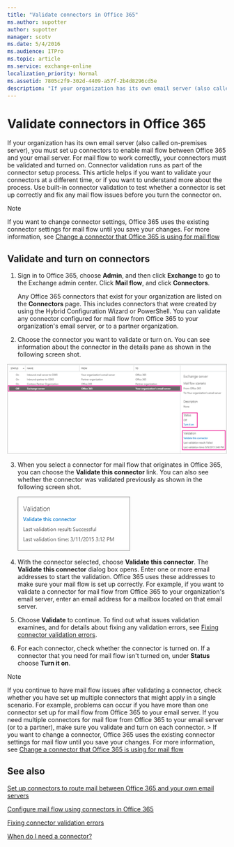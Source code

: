 ```yaml
---
title: "Validate connectors in Office 365"
ms.author: supotter
author: supotter
manager: scotv
ms.date: 5/4/2016
ms.audience: ITPro
ms.topic: article
ms.service: exchange-online
localization_priority: Normal
ms.assetid: 7805c2f9-302d-4409-a57f-2b4d8296cd5e
description: "If your organization has its own email server (also called on-premises server), you must set up connectors to enable mail flow between Office 365 and your email server. For mail flow to work correctly, your connectors must be validated and turned on. Connector validation runs as part of the connector setup process. This article helps if you want to validate your connectors at a different time, or if you want to understand more about the process. Use built-in connector validation to test whether a connector is set up correctly and fix any mail flow issues before you turn the connector on."
---
```


# Validate connectors in Office 365

If your organization has its own email server (also called on-premises server), you must set up connectors to enable mail flow between Office 365 and your email server. For mail flow to work correctly, your connectors must be validated and turned on. Connector validation runs as part of the connector setup process. This article helps if you want to validate your connectors at a different time, or if you want to understand more about the process. Use built-in connector validation to test whether a connector is set up correctly and fix any mail flow issues before you turn the connector on.
  
> [!NOTE]
> If you want to change connector settings, Office 365 uses the existing connector settings for mail flow until you save your changes. For more information, see [Change a connector that Office 365 is using for mail flow](set-up-connectors-to-route-mail.md#Changeaconnector)
  
## Validate and turn on connectors

1. Sign in to Office 365, choose **Admin**, and then click **Exchange** to go to the Exchange admin center. Click **Mail flow**, and click **Connectors**. 
    
    Any Office 365 connectors that exist for your organization are listed on the **Connectors** page. This includes connectors that were created by using the Hybrid Configuration Wizard or PowerShell. You can validate any connector configured for mail flow from Office 365 to your organization's email server, or to a partner organization. 
    
2. Choose the connector you want to validate or turn on. You can see information about the connector in the details pane as shown in the following screen shot. 
  
![Shows a connector from Office 365 to an Exchange Server that is turned off and has failed validation.](../../media/94d4c6ed-70d0-4a1d-915b-9d089f58d714.png)
  
3. When you select a connector for mail flow that originates in Office 365, you can choose the **Validate this connector** link. You can also see whether the connector was validated previously as shown in the following screen shot. 
    
    ![Shows a connector that was previously validated and a link to validate the connector again.](../../media/e563a5dd-5e3c-4e78-8d3b-1e4b05a8e5d1.png)
  
4. With the connector selected, choose **Validate this connector**. The **Validate this connector** dialog box opens. Enter one or more email addresses to start the validation. Office 365 uses these addresses to make sure your mail flow is set up correctly. For example, if you want to validate a connector for mail flow from Office 365 to your organization's email server, enter an email address for a mailbox located on that email server. 
    
5. Choose **Validate** to continue. To find out what issues validation examines, and for details about fixing any validation errors, see [Fixing connector validation errors](https://technet.microsoft.com/library/abbae1e7-2cbe-434c-bd9f-ede00cebc170.aspx).
    
6. For each connector, check whether the connector is turned on. If a connector that you need for mail flow isn't turned on, under **Status** choose **Turn it on**. 
    
> [!NOTE]
> If you continue to have mail flow issues after validating a connector, check whether you have set up multiple connectors that might apply in a single scenario. For example, problems can occur if you have more than one connector set up for mail flow from Office 365 to your email server. If you need multiple connectors for mail flow from Office 365 to your email server (or to a partner), make sure you validate and turn on each connector. > If you want to change a connector, Office 365 uses the existing connector settings for mail flow until you save your changes. For more information, see [Change a connector that Office 365 is using for mail flow](set-up-connectors-to-route-mail.md#Changeaconnector)
  
## See also

[Set up connectors to route mail between Office 365 and your own email servers](set-up-connectors-to-route-mail.md)
  
[Configure mail flow using connectors in Office 365](use-connectors-to-configure-mail-flow.md)

[Fixing connector validation errors](https://technet.microsoft.com/library/abbae1e7-2cbe-434c-bd9f-ede00cebc170.aspx)
  
[When do I need a connector?](use-connectors-to-configure-mail-flow.md#NeedConnector1)

